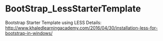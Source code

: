# BootStrap_LessStarterTemplate

Bootstrap Starter Template using LESS 
Details: http://www.khaledlearningacademy.com/2016/04/30/installation-less-for-bootstrap-in-windows/
